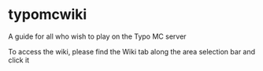 # typomcwiki
A guide for all who wish to play on the Typo MC server

To access the wiki, please find the Wiki tab along the area selection bar and click it
